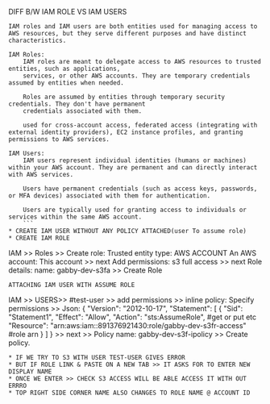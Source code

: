 DIFF B/W IAM ROLE VS IAM USERS
```
IAM roles and IAM users are both entities used for managing access to AWS resources, but they serve different purposes and have distinct characteristics. 

IAM Roles: 
    IAM roles are meant to delegate access to AWS resources to trusted entities, such as applications,  
    services, or other AWS accounts. They are temporary credentials assumed by entities when needed.

    Roles are assumed by entities through temporary security credentials. They don't have permanent
    credentials associated with them.

    used for cross-account access, federated access (integrating with external identity providers), EC2 instance profiles, and granting permissions to AWS services.

IAM Users: 
    IAM users represent individual identities (humans or machines) within your AWS account. They are permanent and can directly interact with AWS services.

    Users have permanent credentials (such as access keys, passwords, or MFA devices) associated with them for authentication.
    
    Users are typically used for granting access to individuals or services within the same AWS account.
    ```
* CREATE IAM USER WITHOUT ANY POLICY ATTACHED(user To assume role)  
* CREATE IAM ROLE
```
IAM >> Roles >> Create role:
    Trusted entity type: AWS ACCOUNT
    An AWS account: This account >> next
        Add permissions: s3 full access >> next
            Role details:
                name: gabby-dev-s3fa >> Create Role
```
ATTACHING IAM USER WITH ASSUME ROLE
```
IAM >> USERS>> #test-user >> add permissions >> inline policy:
    Specify permissions >> Json:
    {
	"Version": "2012-10-17",
	"Statement": [
		{
			"Sid": "Statement1",
			"Effect": "Allow",
			"Action": "sts:AssumeRole", #get or put etc
			"Resource": "arn:aws:iam::891376921430:role/gabby-dev-s3fr-access" #role arn
		}
	]
}
    >> next >>
        Policy name: gabby-dev-s3f-ipolicy >> Create policy. 
```
* IF WE TRY TO S3 WITH USER TEST-USER GIVES ERROR
* BUT IF ROLE LINK & PASTE ON A NEW TAB >> IT ASKS FOR TO ENTER NEW DISPLAY NAME
* ONCE WE ENTER >> CHECK S3 ACCESS WILL BE ABLE ACCESS IT WITH OUT ERRRO
* TOP RIGHT SIDE CORNER NAME ALSO CHANGES TO ROLE NAME @ ACCOUNT ID

                

